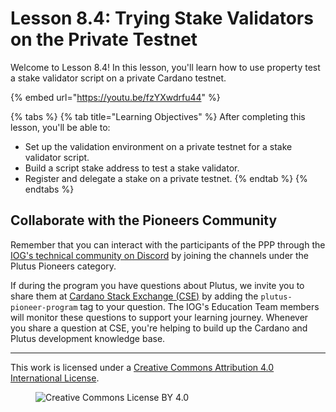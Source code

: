 # Lesson 8.4: Trying Stake Validators on the Private Testnet

Welcome to Lesson 8.4! In this lesson, you'll learn how to use property test a stake validator script on a private Cardano testnet.

{% embed url="https://youtu.be/fzYXwdrfu44" %}

{% tabs %}
{% tab title="Learning Objectives" %}
After completing this lesson, you'll be able to:

* Set up the validation environment on a private testnet for a stake validator script.
* Build a script stake address to test a stake validator.
* Register and delegate a stake on a private testnet.
{% endtab %}
{% endtabs %}

## Collaborate with the Pioneers Community

Remember that you can interact with the participants of the PPP through the [IOG's technical community on Discord](https://discord.gg/inputoutput) by joining the channels under the Plutus Pioneers category.

If during the program you have questions about Plutus, we invite you to share them at [Cardano Stack Exchange (CSE)](https://cardano.stackexchange.com/) by adding the `plutus-pioneer-program` tag to your question. The IOG's Education Team members will monitor these questions to support your learning journey. Whenever you share a question at CSE, you're helping to build up the Cardano and Plutus development knowledge base.

---

This work is licensed under a [Creative Commons Attribution 4.0 International License](http://creativecommons.org/licenses/by/4.0/).

<figure><img src="https://i.creativecommons.org/l/by/4.0/88x31.png" alt="Creative Commons License BY 4.0"></figure>